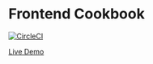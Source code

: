 # Frontend Cookbook 

[![CircleCI](https://circleci.com/gh/hiiamyes/frontend-cookbook/tree/master.svg?style=svg)](https://circleci.com/gh/hiiamyes/frontend-cookbook/tree/master) 

[Live Demo](https://frontend-cookbook.yeslee.me)
